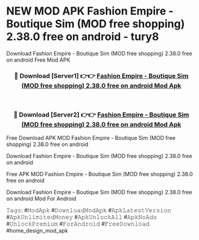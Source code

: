 # NEW MOD APK Fashion Empire - Boutique Sim (MOD free shopping) 2.38.0 free on android - tury8
Download Fashion Empire - Boutique Sim (MOD free shopping) 2.38.0 free on android Free Mod APK

<div align="center">
<h3>🔴 Download [Server1] 👉👉 <a href="https://apk-comot.site?title=Fashion_Empire_-_Boutique_Sim_(MOD_free_shopping)_2.38.0_free_on_android">Fashion Empire - Boutique Sim (MOD free shopping) 2.38.0 free on android Mod Apk</a></h3><br>

<h3>🔴 Download [Server2] 👉👉 <a href="https://apk-comot.site?title=Fashion_Empire_-_Boutique_Sim_(MOD_free_shopping)_2.38.0_free_on_android">Fashion Empire - Boutique Sim (MOD free shopping) 2.38.0 free on android Mod Apk</a></h3>
</div>


Free Download APK MOD Fashion Empire - Boutique Sim (MOD free shopping) 2.38.0 free on android

Download Fashion Empire - Boutique Sim (MOD free shopping) 2.38.0 free on android 

Free APK MOD Fashion Empire - Boutique Sim (MOD free shopping) 2.38.0 free on android 

Download Fashion Empire - Boutique Sim (MOD free shopping) 2.38.0 free on android Mod For Android

𝚃𝚊𝚐𝚜: #𝙼𝚘𝚍𝙰𝚙𝚔 #𝙳𝚘𝚠𝚗𝚕𝚘𝚊𝚍𝙼𝚘𝚍𝙰𝚙𝚔 #𝙰𝚙𝚔𝙻𝚊𝚝𝚎𝚜𝚝𝚅𝚎𝚛𝚜𝚒𝚘𝚗 #𝙰𝚙𝚔𝚄𝚗𝚕𝚒𝚖𝚒𝚝𝚎𝚍𝙼𝚘𝚗𝚎𝚢 #𝙰𝚙𝚔𝚄𝚗𝚕𝚘𝚌𝚔𝙰𝚕𝚕 #𝙰𝚙𝚔𝙽𝚘𝙰𝚍𝚜 #𝚄𝚗𝚕𝚘𝚌𝚔𝙿𝚛𝚎𝚖𝚒𝚞𝚖 #𝙵𝚘𝚛𝙰𝚗𝚍𝚛𝚘𝚒𝚍 #𝙵𝚛𝚎𝚎𝙳𝚘𝚠𝚗𝚕𝚘𝚊𝚍 #home_design_mod_apk
